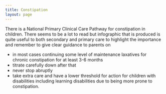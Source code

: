 ```yaml
---
title: Constipation
layout: page
---
```


There is a National Primary Clinical Care Pathway for constipation in children.  There seems to be a lot to read but infographic that is produced is quite useful to both secondary and primary care to highlight the importance and remember to give clear guidance to parents on

* in most cases continuing some level of maintenance laxatives for chronic constipation for at least 3-6 months
* titrate carefully down after that 
* never stop abruptly 
* take extra care and have a lower threshold for action for
children with disabilities including learning disabilities due to being more prone to constipation.
